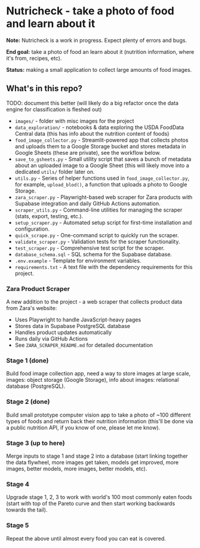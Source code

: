 # Nutricheck - take a photo of food and learn about it

**Note:** Nutricheck is a work in progress. Expect plenty of errors and bugs.




**End goal:** take a photo of food an learn about it (nutrition information, where it's from, recipes, etc).

**Status:** making a small application to collect large amounts of food images.

## What's in this repo?
TODO: document this better (will likely do a big refactor once the data engine for classification is fleshed out)

* `images/` - folder with misc images for the project
* `data_exploration/` - notebooks & data exploring the USDA FoodData Central data (this has info about the nutrition content of foods)
* `food_image_collector.py` - Streamlit-powered app that collects photos and uploads them to a Google Storage bucket and stores metadata in Google Sheets (these are private), see the workflow below.
* `save_to_gsheets.py` - Small utility script that saves a bunch of metadata about an uploaded image to a Google Sheet (this will likely move into a dedicated `utils/` folder later on.
* `utils.py` - Series of helper functions used in `food_image_collector.py`, for example, `upload_blod()`, a function that uploads a photo to Google Storage.
* `zara_scraper.py` - Playwright-based web scraper for Zara products with Supabase integration and daily GitHub Actions automation.
* `scraper_utils.py` - Command-line utilities for managing the scraper (stats, export, testing, etc.).
* `setup_scraper.py` - Automated setup script for first-time installation and configuration.
* `quick_scrape.py` - One-command script to quickly run the scraper.
* `validate_scraper.py` - Validation tests for the scraper functionality.
* `test_scraper.py` - Comprehensive test script for the scraper.
* `database_schema.sql` - SQL schema for the Supabase database.
* `.env.example` - Template for environment variables.
* `requirements.txt` - A text file with the dependency requirements for this project.

### Zara Product Scraper

A new addition to the project - a web scraper that collects product data from Zara's website:
- Uses Playwright to handle JavaScript-heavy pages
- Stores data in Supabase PostgreSQL database  
- Handles product updates automatically
- Runs daily via GitHub Actions
- See `ZARA_SCRAPER_README.md` for detailed documentation



### Stage 1 (done)

Build food image collection app, need a way to store images at large scale, images: object storage (Google Storage), info about images: relational database (PostgreSQL).

### Stage 2 (done)

Build small prototype computer vision app to take a photo of ~100 different types of foods and return back their nutrition information (this'll be done via a public nutrition API, if you know of one, please let me know).

### Stage 3 (up to here)

Merge inputs to stage 1 and stage 2 into a database (start linking together the data flywheel, more images get taken, models get improved, more images, better models, more images, better models, etc).

### Stage 4

Upgrade stage 1, 2, 3 to work with world's 100 most commonly eaten foods (start with top of the Pareto curve and then start working backwards towards the tail).

### Stage 5

Repeat the above until almost every food you can eat is covered.
